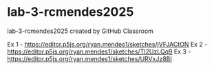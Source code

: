 # lab-3-rcmendes2025
lab-3-rcmendes2025 created by GitHub Classroom


Ex 1 - https://editor.p5js.org/ryan.mendes1/sketches/jVFJACtON
Ex 2 - https://editor.p5js.org/ryan.mendes1/sketches/TI2UzLQq9
Ex 3 - https://editor.p5js.org/ryan.mendes1/sketches/URVxJz8BI
